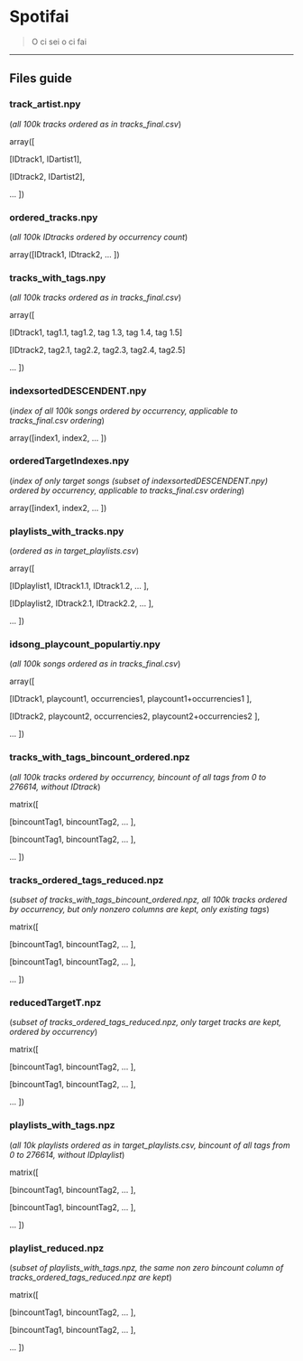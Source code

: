 # Spotifai

> O ci sei o ci fai

---

## Files guide

### track_artist.npy
(*all 100k tracks ordered as in tracks_final.csv*)

array([

[IDtrack1, IDartist1],

[IDtrack2, IDartist2],

... ])

### ordered_tracks.npy
(*all 100k IDtracks ordered by occurrency count*)

array([IDtrack1, IDtrack2, ... ])

### tracks_with_tags.npy
(*all 100k tracks ordered as in tracks_final.csv*)

array([

[IDtrack1, tag1.1, tag1.2, tag 1.3, tag 1.4, tag 1.5]

[IDtrack2, tag2.1, tag2.2, tag2.3, tag2.4, tag2.5]

... ])

### indexsortedDESCENDENT.npy
(*index of all 100k songs ordered by occurrency, applicable to tracks_final.csv ordering*)

array([index1, index2, ... ])

### orderedTargetIndexes.npy
(*index of only target songs (subset of indexsortedDESCENDENT.npy) ordered by occurrency, applicable to tracks_final.csv ordering*)

array([index1, index2, ... ])

### playlists_with_tracks.npy
(*ordered as in target_playlists.csv*)

array([

[IDplaylist1, IDtrack1.1, IDtrack1.2, ... ],

[IDplaylist2, IDtrack2.1, IDtrack2.2, ... ],

... ])

### idsong_playcount_populartiy.npy

(*all 100k songs ordered as in tracks_final.csv*)

array([

[IDtrack1, playcount1, occurrencies1, playcount1+occurrencies1 ],

[IDtrack2, playcount2, occurrencies2, playcount2+occurrencies2 ],

... ])

### tracks_with_tags_bincount_ordered.npz
(*all 100k tracks ordered by occurrency, bincount of all tags from 0 to 276614, without IDtrack*)

matrix([

[bincountTag1, bincountTag2, ... ],

[bincountTag1, bincountTag2, ... ],

... ])

### tracks_ordered_tags_reduced.npz
(*subset of tracks_with_tags_bincount_ordered.npz, all 100k tracks ordered by occurrency, but only nonzero columns are kept, only existing tags*)

matrix([

[bincountTag1, bincountTag2, ... ],

[bincountTag1, bincountTag2, ... ],

... ])

### reducedTargetT.npz
(*subset of tracks_ordered_tags_reduced.npz, only target tracks are kept, ordered by occurrency*)

matrix([

[bincountTag1, bincountTag2, ... ],

[bincountTag1, bincountTag2, ... ],

... ])

### playlists_with_tags.npz
(*all 10k playlists ordered as in target_playlists.csv, bincount of all tags from 0 to 276614, without IDplaylist*)

matrix([

[bincountTag1, bincountTag2, ... ],

[bincountTag1, bincountTag2, ... ],

... ])

### playlist_reduced.npz
(*subset of playlists_with_tags.npz, the same non zero bincount column of tracks_ordered_tags_reduced.npz are kept*)

matrix([

[bincountTag1, bincountTag2, ... ],

[bincountTag1, bincountTag2, ... ],

... ])

